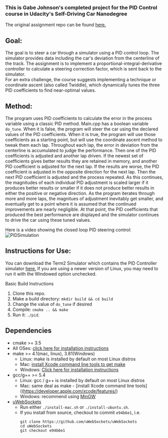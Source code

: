 ### This is Gabe Johnson's completed project for the PID Control course in Udacity's Self-Driving Car Nanodegree

The original assignment repo can be found [here.](https://github.com/udacity/CarND-PID-Control-Project)

## Goal:
The goal is to steer a car through a simulator using a PID control loop.  The simulator provides data including the car's deviation from the centerline of the track.  The assignment is to implement a proportional-integral-derivative controller to calculate a steering correction factor, which is sent back to the simulator.  
For an extra challenge, the course suggests implementing a technique or coordinate ascent (also called Twiddle), which dynamically tunes the three PID coefficients to find near-optimal values.

## Method:
The program uses PID coefficients to calculate the error in the process variable using a classic PID method.
Main.cpp has a boolean variable `do_tune`.  When it is false, the program will steer the car using the declared values of the PID coefficients.  When it is true, the program will use those coefficients as a starting point, but will use the coordinate ascent method to tweak them each lap.  Throughout each lap, the error in deviation from the centerline is accumulated to judge the performance.  Then one of the PID coefficients is adjusted and another lap driven.  If the newest set of coefficients gives better results they are retained in memory, and another PID coefficient is adjusted for the next lap.  If the results are worse, the PID coefficient is adjusted in the opposite direction for the next lap.  Then the next PID coefficient is adjusted and the process repeated.  As this continues, the magnitudes of each individual PID adjustment is scaled larger if it produces better results or smaller if it does not produce better results in either the positive or negative direction.  As the program iterates through more and more laps, the magnitues of adjustment inevitably get smaller, and eventually get to a point where it is assumed that the continued improvements are nearly negligible.  At that point, the PID coefficients that produced the best performance are displayed and the simulator continues to drive the car using these tuned values.

Here is a video showing the closed loop PID steering control:
![PIDSimulation](video/PIDvid.gif)

## Instructions for Use:
You can download the Term2 Simulator which contains the PID Controller simulator [here.](https://github.com/udacity/self-driving-car-sim/releases/tag/v1.45)  If you are using a newer version of Linux, you may need to run it with the Windowed option unchecked.

Basic Build Instructions

1. Clone this repo.
2. Make a build directory: `mkdir build && cd build`
3. Change the value of `do_tune` if desired
4. Compile: `cmake .. && make`
5. Run it: `./pid`. 


## Dependencies

* cmake >= 3.5
 * All OSes: [click here for installation instructions](https://cmake.org/install/)
* make >= 4.1(mac, linux), 3.81(Windows)
  * Linux: make is installed by default on most Linux distros
  * Mac: [install Xcode command line tools to get make](https://developer.apple.com/xcode/features/)
  * Windows: [Click here for installation instructions](http://gnuwin32.sourceforge.net/packages/make.htm)
* gcc/g++ >= 5.4
  * Linux: gcc / g++ is installed by default on most Linux distros
  * Mac: same deal as make - [install Xcode command line tools]((https://developer.apple.com/xcode/features/)
  * Windows: recommend using [MinGW](http://www.mingw.org/)
* [uWebSockets](https://github.com/uWebSockets/uWebSockets)
  * Run either `./install-mac.sh` or `./install-ubuntu.sh`.
  * If you install from source, checkout to commit `e94b6e1`, i.e.
    ```
    git clone https://github.com/uWebSockets/uWebSockets 
    cd uWebSockets
    git checkout e94b6e1
    ```
 
